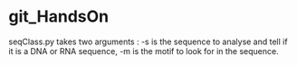 # git_HandsOn
seqClass.py takes two arguments : 
-s is the sequence to analyse  and tell if it is a DNA or RNA sequence,
-m is the motif to look for in the sequence.
